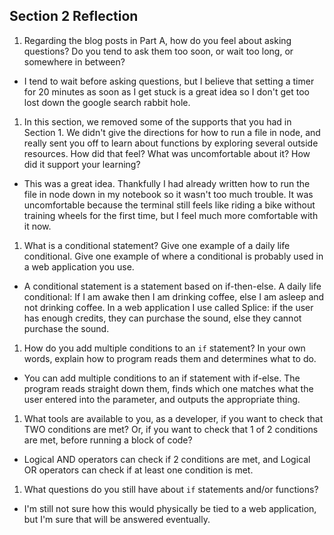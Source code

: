 ## Section 2 Reflection

1. Regarding the blog posts in Part A, how do you feel about asking questions? Do you tend to ask them too soon, or wait too long, or somewhere in between?

* I tend to wait before asking questions, but I believe that setting a timer for 20 minutes as soon as I get stuck is a great idea so I don't get too lost down the google search rabbit hole.

1. In this section, we removed some of the supports that you had in Section 1. We didn't give the directions for how to run a file in node, and really sent you off to learn about functions by exploring several outside resources. How did that feel? What was uncomfortable about it? How did it support your learning?

* This was a great idea. Thankfully I had already written how to run the file in node down in my notebook so it wasn't too much trouble. It was uncomfortable because the terminal still feels like riding a bike without training wheels for the first time, but I feel much more comfortable with it now.

1. What is a conditional statement? Give one example of a daily life conditional. Give one example of where a conditional is probably used in a web application you use.

* A conditional statement is a statement based on if-then-else. A daily life conditional: If I am awake then I am drinking coffee, else I am asleep and not drinking coffee. In a web application I use called Splice: if the user has enough credits, they can purchase the sound, else they cannot purchase the sound.

1. How do you add multiple conditions to an `if` statement? In your own words, explain how to program reads them and determines what to do.

* You can add multiple conditions to an if statement with if-else. The program reads straight down them, finds which one matches what the user entered into the parameter, and outputs the appropriate thing.

1. What tools are available to you, as a developer, if you want to check that TWO conditions are met? Or, if you want to check that 1 of 2 conditions are met, before running a block of code?

* Logical AND operators can check if 2 conditions are met, and Logical OR operators can check if at least one condition is met.

1. What questions do you still have about `if` statements and/or functions?

* I'm still not sure how this would physically be tied to a web application, but I'm sure that will be answered eventually.
